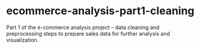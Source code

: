 # ecommerce-analysis-part1-cleaning
 Part 1 of the e-commerce analysis project – data cleaning and preprocessing steps to prepare sales data for further analysis and visualization.
